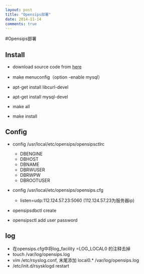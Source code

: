 ```yaml
---
layout: post
title: "Opensips部署"
date: 2014-11-14
comments: true
---
```

#Opensips部署

## Install

* download source code from [here](http://www.opensips.org/Downloads/Downloads)
* make menuconfig（option -enable mysql）
* apt-get install libcurl-devel
* apt-get install mysql-devel

* make all
* make install

## Config

* config /usr/local/etc/opensips/opensipsctlrc
	* DBENGINE
	* DBHOST
	* DBNAME
	* DBRWUSER
	* DBRWPW
	* DBROOTUSER
	
* config /usr/local/etc/opensips/opensips.cfg
	* listen=udp:112.124.57.23:5060 (112.124.57.23为服务器ip)
* opensipsdbctl create
* opensipsctl add user password


## log
* 在opensips.cfg中将log_facility =LOG_LOCAL0 的注释去掉
* touch /var/log/opensips.log
* vim /etc/rsyslog.conf, 末尾添加
	local0.*              /var/log/opensips.log
* /etc/init.d/rsysklogd restart